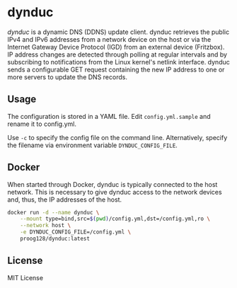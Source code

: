 # dynduc

*dynduc* is a dynamic DNS (DDNS) update client. dynduc retrieves the public IPv4 and IPv6 addresses from a network device on the host or via the Internet Gateway Device Protocol (IGD) from an external device (Fritzbox). IP address changes are detected through polling at regular intervals and by subscribing to notifications from the Linux kernel's netlink interface. dynduc sends a configurable GET request containing the new IP address to one or more servers to update the DNS records.

## Usage

The configuration is stored in a YAML file. Edit `config.yml.sample` and rename it to config.yml.

Use `-c` to specify the config file on the command line. Alternatively, specify the filename via environment variable `DYNDUC_CONFIG_FILE`.

## Docker

When started through Docker, dynduc is typically connected to the host network. This is necessary to give dynduc access to the network devices and, thus, the IP addresses of the host.

```sh
docker run -d --name dynduc \
    --mount type=bind,src=$(pwd)/config.yml,dst=/config.yml,ro \
    --network host \
    -e DYNDUC_CONFIG_FILE=/config.yml \
    proog128/dynduc:latest
```

## License

MIT License
